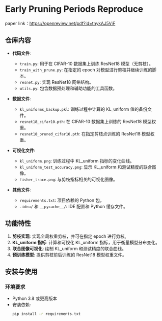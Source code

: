 # Early Pruning Periods Reproduce

paper link：https://openreview.net/pdf?id=tnykAJ5ViF

## 仓库内容

- **代码文件**:
  - `train.py`: 用于在 CIFAR-10 数据集上训练 ResNet18 模型（无剪枝）。
  - `train_with_prune.py`: 在指定的 epoch 对模型进行剪枝并继续训练的脚本。
  - `resnet.py`: 实现 ResNet18 网络结构。
  - `utils.py`: 包含数据预处理和辅助功能的工具函数。

- **数据文件**:
  - `kl_uniforms_backup.pkl`: 训练过程中计算的 KL_uniform 值的备份文件。
  - `resnet18_cifar10.pth`: 在 CIFAR-10 数据集上训练的 ResNet18 模型权重。
  - `resnet18_pruned_cifar10.pth`: 在指定剪枝点训练的 ResNet18 模型权重。

- **可视化文件**:
  - `kl_uniform.png`: 训练过程中 KL_uniform 指标的变化曲线。
  - `kl_uniform_test_accuracy.png`: 显示 KL_uniform 和测试精度的联合图像。
  - `fisher_trace.png`: 与剪枝指标相关的可视化图像。

- **其他文件**:
  - `requirements.txt`: 项目依赖的 Python 包。
  - `.idea/` 和 `__pycache__/`: IDE 配置和 Python 缓存文件。

## 功能特性

1. **剪枝实现**: 实现全局权重剪枝，并可在指定 epoch 进行剪枝。
2. **KL_uniform 指标**: 计算和可视化 KL_uniform 指标，用于衡量模型分布变化。
3. **联合图像可视化**: 绘制 KL_uniform 和测试精度的联合曲线。
4. **预训练模型**: 提供剪枝前后训练的 ResNet18 模型权重文件。

## 安装与使用

### 环境要求
- Python 3.8 或更高版本
- 安装依赖:
  ```bash
  pip install -r requirements.txt

